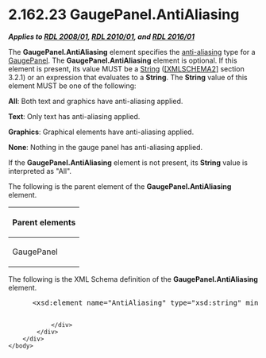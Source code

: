 <html dir="LTR" xmlns:mshelp="http://msdn.microsoft.com/mshelp" xmlns:ddue="http://ddue.schemas.microsoft.com/authoring/2003/5" xmlns:xlink="http://www.w3.org/1999/xlink" xmlns:tool="http://www.microsoft.com/tooltip">
    <head>
        <meta http-equiv="Content-Type" content="text/html; CHARSET=utf-8"></meta>
        <meta name="save" content="history"></meta>
        <title>2.162.23 GaugePanel.AntiAliasing</title>
        <xml>
            <mshelp:toctitle title="2.162.23 GaugePanel.AntiAliasing"></mshelp:toctitle>
            <mshelp:rltitle title="[MS-RDL]: GaugePanel.AntiAliasing"></mshelp:rltitle>
            <mshelp:keyword index="A" term="837229a6-975b-4bbe-8188-3ee05865ec9a"></mshelp:keyword>
            <mshelp:attr name="DCSext.ContentType" value="open specification"></mshelp:attr>
            <mshelp:attr name="AssetID" value="837229a6-975b-4bbe-8188-3ee05865ec9a"></mshelp:attr>
            <mshelp:attr name="TopicType" value="kbRef"></mshelp:attr>
            <mshelp:attr name="DCSext.Title" value="[MS-RDL]: GaugePanel.AntiAliasing" />
        </xml>
    </head>
    <body>
        <div id="header">
            <h1 class="heading">2.162.23 GaugePanel.AntiAliasing</h1>
        </div>
        <div id="mainSection">
            <div id="mainBody">
                <div id="allHistory" class="saveHistory"></div>
                <div id="sectionSection0" class="section" name="collapseableSection">
                    

<p><b><i>Applies to </i></b><a href="1e855f94-4617-47e4-b89e-0856c6cb420f.htm"><b><i>RDL 2008/01</i></b></a><b><i>,
</i></b><a href="3428e690-a348-4ec7-8a6a-8efb42d2cdee.htm"><b><i>RDL 2010/01</i></b></a><b><i>,
and </i></b><a href="52ce3983-2bfc-4e72-9359-42aaf5fe4509.htm"><b><i>RDL 2016/01</i></b></a></p>

<p>The <b>GaugePanel.AntiAliasing</b> element specifies the <a href="b2482b3f-74ab-4ca8-a9e5-c07955011743.htm#gt_1c163159-5835-4f3b-b6bf-518ad8eba532">anti-aliasing</a> type for a <a href="f01744d3-79fa-4f30-94bf-a1ffa6bde2ac.htm">GaugePanel</a>. The <b>GaugePanel.AntiAliasing</b>
element is optional. If this element is present, its value MUST be a <a href="1ed81ef3-a683-45e3-aaad-bd2bbe71bc3d.htm">String</a> (<a href="https://go.microsoft.com/fwlink/?LinkId=90610">[XMLSCHEMA2]</a> section
3.2.1) or an expression that evaluates to a <b>String</b>. The <b>String</b>
value of this element MUST be one of the following:</p>

<p><b>All</b>: Both text and graphics have anti-aliasing
applied.</p>

<p><b>Text</b>: Only text has anti-aliasing applied.</p>

<p><b>Graphics</b>: Graphical elements have
anti-aliasing applied.</p>

<p><b>None</b>: Nothing in the gauge panel has
anti-aliasing applied.</p>

<p>If the <b>GaugePanel.AntiAliasing</b> element is not
present, its <b>String</b> value is interpreted as &quot;All&quot;.</p>

<p>The following is the parent element of the <b>GaugePanel.AntiAliasing</b>
element.</p>

<table>
 <thead>
  <tr>
   <th>
   <p>Parent elements</p>
   </th>
  </tr>
 </thead>
 <tr>
  <td>
  <p>GaugePanel</p>
  </td>
 </tr>
</table>

<p>The following is the XML Schema definition of the <b>GaugePanel.AntiAliasing</b>
element.           </p>

<dl>
<dd>
<div><pre> &lt;xsd:element name=&quot;AntiAliasing&quot; type=&quot;xsd:string&quot; minOccurs=&quot;0&quot;&gt;
  
</pre></div>
</dd></dl>


                </div>
            </div>
        </div>
    </body>
</html>